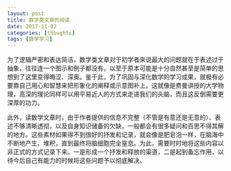 ```yaml
---
layout: post
title: 数学类文章的阅读
date: 2017-11-02
categories: [thoughts]
tags: [数学学习]
---
```


为了逻辑严密和表达简洁，数学类文章对于初学者来说最大的问题就在于表述过于抽象，往往连一个图示和例子都没有，以至于原本可能是十分自然甚至是简单的思想到了这里变得晦涩、深奥。鉴于此，为了巩固与深化数学的学习成果，就极有必要靠自己用心和智慧来把形象化的阐释或示意图补上。这就像是费曼讲授的大学物理，高深的理论同样可以用平易近人的方式来走进我们的头脑，而且这反倒需要更深厚的功力。

此外，读数学文章时，由于作者提供的信息不完整（不管是有意还是无意的）、表述不够清晰透彻，以及自身知识储备的欠缺，一般都会有很多疑问和百思不得其解的地方。这些素材如果得不到很好的抒发和记录，就会像是肥皂泡一样，在脑海中不断地产生、堆积，直到最终将脑细胞完全窒息。为此，需要时时地将这些内容以非正式的方式记录下来。一是形成一个抒发和释放的渠道，二是起到备忘作用，以待今后自己有能力的时候将这些问题予以彻底解决。
